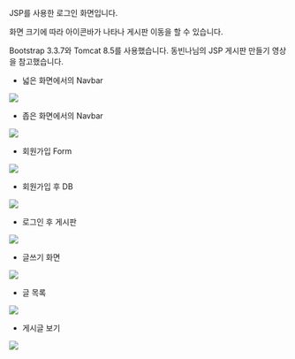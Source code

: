 JSP를 사용한 로그인 화면입니다. 

화면 크기에 따라 아이콘바가 나타나 게시판 이동을 할 수 있습니다. 

Bootstrap 3.3.7와 Tomcat 8.5를 사용했습니다.
동빈나님의 JSP 게시판 만들기 영상을 참고했습니다.


- 넓은 화면에서의 Navbar
<img src="https://user-images.githubusercontent.com/82144761/144203276-2a89d924-9688-4bbc-b691-9baa129e4d48.png"/>

- 좁은 화면에서의 Navbar
<img src="https://user-images.githubusercontent.com/82144761/144207342-e8be5985-31ad-4c1a-9a5a-826627885c19.png"/>

- 회원가입 Form
<img src="https://user-images.githubusercontent.com/82144761/144737544-03ef9ec8-fab8-4967-938c-280553a54ed3.png"/>

- 회원가입 후 DB
<img src="https://user-images.githubusercontent.com/82144761/144738179-ca21a7d6-3089-4a5b-9882-370f59b76e87.png"/>

- 로그인 후 게시판
<img src="https://user-images.githubusercontent.com/82144761/144747550-3ae205c7-33ad-4997-a98c-cf1d48578398.png"/>

- 글쓰기 화면
<img src="https://user-images.githubusercontent.com/82144761/144749469-606b14f1-170d-43ec-b2af-d426ee1b98cf.png"/>

- 글 목록
<img src="https://user-images.githubusercontent.com/82144761/144751035-2acee926-47f2-4c4e-9aec-0a992bb02aec.png"/>

- 게시글 보기
<img src="https://user-images.githubusercontent.com/82144761/144752729-ca9f3014-bd58-4940-84fc-b181efbabd75.png"/>




